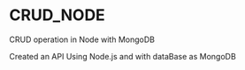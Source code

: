 # CRUD_NODE
CRUD operation in Node with MongoDB

Created an API Using Node.js and with dataBase as MongoDB

